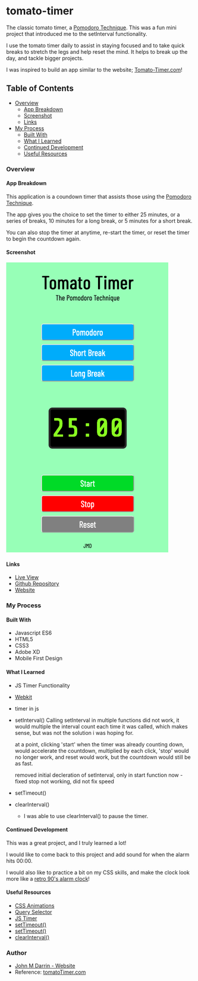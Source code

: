 # tomato-timer

The classic tomato timer, a [Pomodoro Technique](https://en.wikipedia.org/wiki/Pomodoro_Technique). This was a fun mini project that introduced me to the setInterval functionality.

I use the tomato timer daily to assist in staying focused and to take quick breaks to stretch the legs and help reset the mind. It helps to break up the day, and tackle bigger projects.

I was inspired to build an app similar to the website; [Tomato-Timer.com](https://tomato-timer.com/)!

## Table of Contents

- [Overview](#overview)
    - [App Breakdown](#app-breakdown)
    - [Screenshot](#screenshot) 
    - [Links](#links) 
- [My Process](#my-process)
    - [Built With](#built-with)
    - [What I Learned](#what-i-learned)
    - [Continued Development](#continued-development)
    - [Useful Resources](#useful-resources)


### Overview

#### App Breakdown

This application is a coundown timer that assists those using the [Pomodoro Technique](https://en.wikipedia.org/wiki/Pomodoro_Technique). 

The app gives you the choice to set the timer to either 25 minutes, or a series of breaks, 10 minutes for a long break, or 5 minutes for a short break.

You can also stop the timer at anytime, re-start the timer, or reset the timer to begin the countdown again.

#### Screenshot

![Screenshot](screenshot.png)

#### Links

- [Live View](https://johnmichaeld.github.io/tomato-timer/)
- [Github Repository](https://github.com/JohnMichaelD/tomato-timer)
- [Website](johnmdarrin.com)

### My Process

#### Built With

- Javascript ES6
- HTML5
- CSS3
- Adobe XD
- Mobile First Design

#### What I Learned

- JS Timer Functionality 
- [Webkit](https://webkit.org/)
- timer in js
- setInterval()
    Calling setInterval in multiple functions did not work, it would multiple the interval count each time it was called, which makes sense, but was not the solution i was hoping for. 

    at a point, clicking 'start' when the timer was already counting down, would accelerate the countdown, multiplied by each click, 'stop' would no longer work, and reset would work, but the countdown would still be as fast.

    removed initial decleration of setInterval, only in start function now
        - fixed stop not working, did not fix speed

- setTimeout()
- clearInterval()
    - I was able to use clearInterval() to pause the timer. 

#### Continued Development

This was a great project, and I truly learned a lot!

I would like to come back to this project and add sound for when the alarm hits 00:00.

I would also like to practice a bit on my CSS skills, and make the clock look more like a [retro 90's alarm clock](https://pictures.depop.com/b0/6331641/496631841_Vz5Zqg9wdm/P0.jpg)!

#### Useful Resources

- [CSS Animations](https://www.youtube.com/watch?v=MLtAMg9_Svw)
- [Query Selector](https://developer.mozilla.org/en-US/docs/Web/API/Document/querySelector#escaping_special_characters)
- [JS Timer](https://stackoverflow.com/questions/31559469/how-to-create-a-simple-javascript-timer)
- [setTimeout()](https://www.sitepoint.com/delay-sleep-pause-wait/)
- [setTimeout()](https://stackoverflow.com/questions/8539079/how-to-start-and-stop-pause-setinterval)
- [clearInterval()](https://www.w3schools.com/jsref/met_win_clearinterval.asp)

### Author

- [John M Darrin - Website](johnmdarrin.com)
- Reference: [tomatoTimer.com](https://tomato-timer.com/)